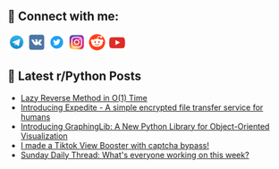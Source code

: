 ## 🔎 Connect with me:
[<img src="https://github.com/bullbesh/bullbesh/blob/main/images/Telegram.png" width="32" height="32" />](https://t.me/bullbesh)
[<img src="https://github.com/bullbesh/bullbesh/blob/main/images/VK.png" width="32" height="32" />](https://vk.com/bullbesh)
[<img src="https://github.com/bullbesh/bullbesh/blob/main/images/Twitter.png" width="32" height="32" />](https://twitter.com/bullbesh1)
[<img src="https://github.com/bullbesh/bullbesh/blob/main/images/Instagram.png" width="32" height="32" />](https://www.instagram.com/bullbesh)
[<img src="https://github.com/bullbesh/bullbesh/blob/main/images/Reddit.png" width="32" height="32" />](https://www.reddit.com/user/bullbesh)
[<img src="https://github.com/bullbesh/bullbesh/blob/main/images/YouTube.png" width="32" height="32" />](https://www.youtube.com/channel/UCtfjRs6uzgq5mfm8S06WTcg)

## 📕 Latest r/Python Posts
<!-- BLOG-POST-LIST:START -->
- [Lazy Reverse Method in O&lpar;1&rpar; Time](https://www.reddit.com/r/Python/comments/1dx885o/lazy_reverse_method_in_o1_time/)
- [Introducing Expedite - A simple encrypted file transfer service for humans](https://www.reddit.com/r/Python/comments/1dx7qqb/introducing_expedite_a_simple_encrypted_file/)
- [Introducing GraphingLib: A New Python Library for Object-Oriented Visualization](https://www.reddit.com/r/Python/comments/1dx4h1b/introducing_graphinglib_a_new_python_library_for/)
- [I made a Tiktok View Booster with captcha bypass!](https://www.reddit.com/r/Python/comments/1dx46ip/i_made_a_tiktok_view_booster_with_captcha_bypass/)
- [Sunday Daily Thread: What&#39;s everyone working on this week?](https://www.reddit.com/r/Python/comments/1dx3ae2/sunday_daily_thread_whats_everyone_working_on/)
<!-- BLOG-POST-LIST:END -->
